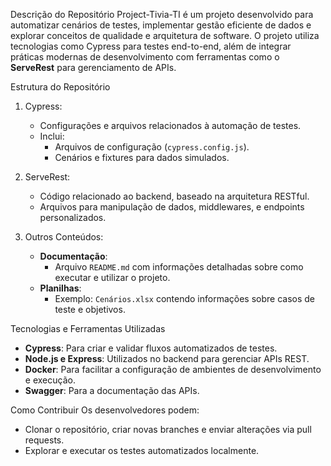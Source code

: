 Descrição do Repositório
Project-Tivia-TI é um projeto desenvolvido para automatizar cenários de testes, implementar gestão eficiente de dados e explorar conceitos de qualidade e arquitetura de software. O projeto utiliza tecnologias como Cypress para testes end-to-end, além de integrar práticas modernas de desenvolvimento com ferramentas como o **ServeRest** para gerenciamento de APIs.

Estrutura do Repositório
1. Cypress: 
   - Configurações e arquivos relacionados à automação de testes.
   - Inclui:
     - Arquivos de configuração (`cypress.config.js`).
     - Cenários e fixtures para dados simulados.

2. ServeRest:
   - Código relacionado ao backend, baseado na arquitetura RESTful.
   - Arquivos para manipulação de dados, middlewares, e endpoints personalizados.

3. Outros Conteúdos:
   - **Documentação**:
     - Arquivo `README.md` com informações detalhadas sobre como executar e utilizar o projeto.
   - **Planilhas**:
     - Exemplo: `Cenários.xlsx` contendo informações sobre casos de teste e objetivos.

Tecnologias e Ferramentas Utilizadas
- **Cypress**: Para criar e validar fluxos automatizados de testes.
- **Node.js e Express**: Utilizados no backend para gerenciar APIs REST.
- **Docker**: Para facilitar a configuração de ambientes de desenvolvimento e execução.
- **Swagger**: Para a documentação das APIs.

Como Contribuir
Os desenvolvedores podem:
- Clonar o repositório, criar novas branches e enviar alterações via pull requests.
- Explorar e executar os testes automatizados localmente.
